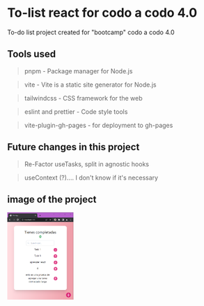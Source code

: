 # To-list react for codo a codo 4.0

To-do list project created for "bootcamp" codo a codo 4.0

## Tools used

> pnpm - Package manager for Node.js

> vite - Vite is a static site generator for Node.js

> tailwindcss - CSS framework for the web

> eslint and prettier - Code style tools

> vite-plugin-gh-pages - for deployment to gh-pages

## Future changes in this project

> Re-Factor useTasks, split in agnostic hooks

> useContext (?).... I don't know if it's necessary

## image of the project

<img  src='./public/to-do-list.png' height='200px'>
